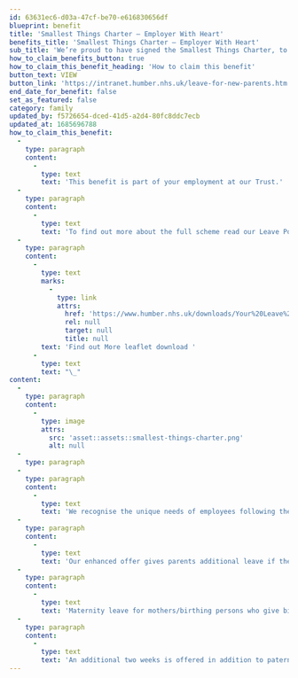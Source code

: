 ```yaml
---
id: 63631ec6-d03a-47cf-be70-e616830656df
blueprint: benefit
title: 'Smallest Things Charter – Employer With Heart'
benefits_title: 'Smallest Things Charter – Employer With Heart'
sub_title: 'We’re proud to have signed the Smallest Things Charter, to support the needs of premature babies and their families.'
how_to_claim_benefits_button: true
how_to_claim_this_benefit_heading: 'How to claim this benefit'
button_text: VIEW
button_link: 'https://intranet.humber.nhs.uk/leave-for-new-parents.htm'
end_date_for_benefit: false
set_as_featured: false
category: family
updated_by: f5726654-dced-41d5-a2d4-80fc8ddc7ecb
updated_at: 1685696788
how_to_claim_this_benefit:
  -
    type: paragraph
    content:
      -
        type: text
        text: 'This benefit is part of your employment at our Trust.'
  -
    type: paragraph
    content:
      -
        type: text
        text: 'To find out more about the full scheme read our Leave Policy - New Parents Leave.'
  -
    type: paragraph
    content:
      -
        type: text
        marks:
          -
            type: link
            attrs:
              href: 'https://www.humber.nhs.uk/downloads/Your%20Leave%20Plus/Your_Leave_Plus_Policy_Booklet.pdf'
              rel: null
              target: null
              title: null
        text: 'Find out More leaflet download '
      -
        type: text
        text: "\_"
content:
  -
    type: paragraph
    content:
      -
        type: image
        attrs:
          src: 'asset::assets::smallest-things-charter.png'
          alt: null
  -
    type: paragraph
  -
    type: paragraph
    content:
      -
        type: text
        text: 'We recognise the unique needs of employees following the premature birth of a baby and provides enhances leave arrangements to support parents.'
  -
    type: paragraph
    content:
      -
        type: text
        text: 'Our enhanced offer gives parents additional leave if their baby is born early.'
  -
    type: paragraph
    content:
      -
        type: text
        text: 'Maternity leave for mothers/birthing persons who give birth prematurely (before 37 weeks gestation) will be extended by the number of days a baby was born prior to their due date. This will be at full pay.'
  -
    type: paragraph
    content:
      -
        type: text
        text: 'An additional two weeks is offered in addition to paternity leave and pay for partners to provide them with the time they need to be with their baby in hospital, allowing partners to take their paternity leave at a later date.'
---
```

